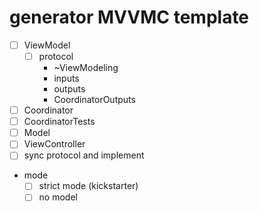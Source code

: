 # generator MVVMC template

* [ ] ViewModel
  - [ ] protocol
    - ~ViewModeling
    - inputs
    - outputs
    - CoordinatorOutputs
* [ ] Coordinator
* [ ] CoordinatorTests
* [ ] Model
* [ ] ViewController
* [ ] sync protocol and implement

* mode
  - [ ] strict mode (kickstarter)
  - [ ] no model
